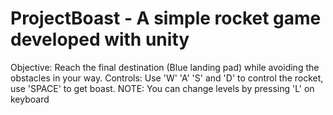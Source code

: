 # ProjectBoast - A simple rocket game developed with unity

Objective: Reach the final destination (Blue landing pad) while avoiding the obstacles in your way.
Controls: Use 'W' 'A' 'S' and 'D' to control the rocket, use 'SPACE' to get boast. 
NOTE: You can change levels by pressing 'L' on keyboard
